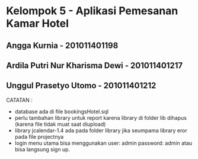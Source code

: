 # Kelompok 5 - Aplikasi Pemesanan Kamar Hotel

## Angga Kurnia - 201011401198
## Ardila Putri Nur Kharisma Dewi - 201011401217
## Unggul Prasetyo Utomo - 201011401212

CATATAN :
- database ada di file bookingsHotel.sql
- perlu tambahan library untuk report karena library di folder lib dihapus (karena file tidak muat saat diupload)
- library jcalendar-1.4 ada pada folder library jika seumpama library eror pada file projectnya
- login menu utama bisa menggunakan user: admin password: admin atau bisa langsung sign up.
